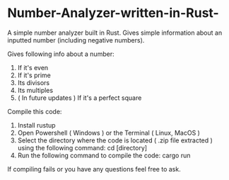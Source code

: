 # Number-Analyzer-written-in-Rust-
A simple number analyzer built in Rust. Gives simple information about an inputted number (including negative numbers).

Gives following info about a number:
1. If it's even
2. If it's prime
3. Its divisors
4. Its multiples
5. ( In future updates ) If it's a perfect square

Compile this code:
1. Install rustup
2. Open Powershell ( Windows ) or the Terminal ( Linux, MacOS )
3. Select the directory where the code is located ( .zip file extracted ) using the following command:
cd [directory]
4. Run the following command to compile the code:
cargo run

If compiling fails or you have any questions feel free to ask.
